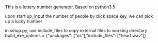 This is a lottery number generator.
Based on python3.5

upon start up, input the number of people
by click space key, we can pick up a lucky number

in setup.py, use include_files to copy external files to working directory
build_exe_options = {"packages": ["os"],"include_files": ["heart.wav"]}

